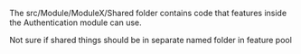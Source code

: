 The src/Module/ModuleX/Shared folder contains code that features inside the Authentication module can use.

Not sure if shared things should be in separate named folder in feature pool
